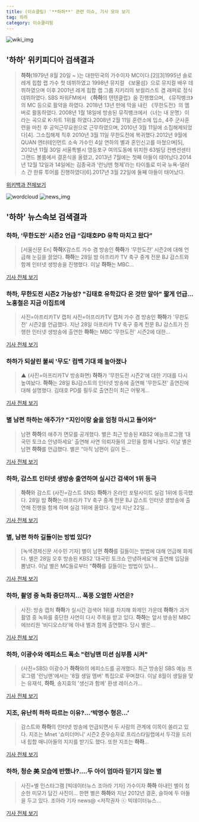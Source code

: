 ```yaml
---
title: (이슈클립) '**하하**' 관련 이슈, 기사 모아 보기
tag: 하하
category: 이슈클리핑
---
```

![wiki_img](https://user-images.githubusercontent.com/42597476/44503234-41136a80-a6d0-11e8-9071-6fc6418eafe4.png)
## **'**하하**'** 위키피디아 검색결과
>**하하**(1979년 8월 20일 ~ )는 대한민국의 가수이자 MC이다.[2][3]1995년 솔로 레게 힙합 랩 가수 첫 데뷔하였고 1998년 뮤지컬 《보물섬》으로 뮤지컬 배우 데뷔하였으며 이후 2001년 레게 힙합 랩 그룹 지키리의 보컬리스트 겸 래퍼로 정식 데뷔하였다. SBS 파워FM에서 《**하하**의 텐텐클럽》을 진행했으며, 《뮤직뱅크》의 MC 등으로 활약을 하였다. 2018년 13년 만에 막을 내린 《무한도전》의 멤버로 활동하였다. 2008년 1월 18일에 방송된 뮤직뱅크에서〈너는 내 운명〉이라는 곡으로 K-차트 1위를 하였다.2008년 2월 11일 훈련소에 입소, 4주 군사훈련을 마친 후 공익근무요원으로 근무하였으며, 2010년 3월 11일에 소집해제되었다[4]. 그소집해제 직후 2010년 3월 11일 무한도전에 복귀했다.2012년 9월에 QUAN 엔터테인먼트 소속 가수인 4살 연하의 별과 혼인신고를 마쳤으며[5], 2012년 11월 30일 서울특별시 영등포구 여의도동에 위치한 63빌딩 컨벤션센터 그랜드 볼룸에서 결혼식을 올렸고, 2013년 7월에는 첫째 아들이 태어났다.2014년 12월 12일과 14일에는 김종국과 ‘런닝맨 형제’라는 타이틀로 미국 뉴욕-댈러스 간 한류 투어를 진행하였다[6].2017년 3월 22일에 둘째 아들이 태어났다.

<a href="https://ko.wikipedia.org/wiki/하하" target="_blank">위키백과 전체보기</a>

![wordcloud](https://s3.ap-northeast-2.amazonaws.com/lyrics101-wordcloud/2018-08-29-1535479758.png)
![news_img](https://user-images.githubusercontent.com/42597476/44507050-1206f400-a6e4-11e8-8d98-7ffbfebb353f.png)
## **'**하하**'** 뉴스속보 검색결과
### **하하**, ‘무한도전’ 시즌2 언급 “김태호PD 유학 마치고 왔다”

>[서울신문 En] **하하**X감스트 가수 겸 방송인 **하하**가 ‘무한도전’ 시즌2에 대해 언급해 눈길을 끌었다. **하하**는 28일 밤 아프리카 TV 축구 중계 전문 BJ 감스트와 함께 인터넷 생방송을 진행했다. 이날 **하하**는 MBC...

<a href="http://en.seoul.co.kr/news/newsView.php?id=20180828500148&wlog_tag3=naver" target="_blank">기사 전체 보기</a>

### **하하**, 무한도전 시즌2 가능성? "김태호 유학갔다 온 것만 알아" 짧게 언급… 노홍철은 지금 이집트에

>사진=아프리카TV 캡처 사진=아프리카TV 캡처 가수 겸 방송인 **하하**가 '무한도전' 시즌2를 언급했다. 지난 28일 아프리카 TV 축구 중계 전문 BJ 감스트가 진행한 인터넷 생방송에 출연한 **하하**는 MBC '무한도전' 시즌2에 대한...

<a href="http://www.joongboo.com/news/articleView.html?idxno=1282325" target="_blank">기사 전체 보기</a>

### **하하**가 되살린 불씨 '무도' 컴백 기대 왜 높아졌나

>▲ (사진=아프리카TV 방송화면) **하하**가 '무한도전 시즌2'에 대한 기대를 다시 높여놨다. **하하**는 28일 BJ감스트의 인터넷 방송에 출연해 '무한도전' 출연진에 대해 설명했다. 김태호 PD를 필두로 출연진이 최근 어떻게...

<a href="http://www.ecomedia.co.kr/news/newsview.php?ncode=1065541022606160" target="_blank">기사 전체 보기</a>

### 별 남편 **하하**는 애주가? "지인이랑 술을 엄청 마시고 들어와"

>남편 **하하**의 애주가 면모를 공개했다. 별은 최근 방송된 KBS2 예능프로그램 ‘대국민 토크쇼 안녕하세요’ 출연해 사연 의뢰자들의 고민을 함께 나눴다. 이날 별은 남편 **하하**를 언급했다.   별은 “아직 남편이 길이 든...

<a href="http://kpenews.com/Board.aspx?BoardNo=18162" target="_blank">기사 전체 보기</a>

### **하하**, 감스트 인터넷 생방송 출연하며 실시간 검색어 1위 등극

>**하하**와 감스트 (사진=감스트 SNS) **하하**가 온라인 포털사이트 실검 1위에 등극했다. 28일 밤 **하하**는 아프리카 TV 축구 중계 전문 BJ 감스트 인터넷 생방송에 출연해 진행을 함께 하며 실검 1위에 올랐다. 앞서 지난 22일...

<a href="http://news.hankyung.com/article/201808287187I" target="_blank">기사 전체 보기</a>

### 별, 남편 **하하** 길들이는 방법 있다?

>[녹색경제신문 서수민 기자] 별이 남편 **하하**를 길들이는 방법에 대해 언급해 화제다. 별은 28일 오후 방송된 KBS2 '대국민 토크쇼 안녕하세요'에 출연해 입담을 뽐냈다. 이날 별은 MC들로부터 "**하하**를 길들이는 방법이 있나...

<a href="http://www.greened.kr/news/articleView.html?idxno=73321" target="_blank">기사 전체 보기</a>

### **하하**, 촬영 중 녹화 중단까지... 폭풍 오열한 사연은?

>사진: 방송 캡처 **하하**가 실시간 검색어 1위를 차지해 화제인 가운데 **하하**가 과거 촬영 중 녹화를 중단한 사연이 다시 주목을 받고 있다. **하하**는 앞서 방송된 MBC에브리원 '비디오스타'에 아내 별과 함께 출연했다. 당시 별은...

<a href="http://www.gukjenews.com/news/articleView.html?idxno=982092" target="_blank">기사 전체 보기</a>

### **하하**, 이광수와 에피소드 폭소 "런닝맨 미션 심부름 시켜"

>(사진=SBS) 이광수가 **하하**와의 에피소드를 공개했다. 최근 방송된 SBS 예능 프로그램 '런닝맨'에서는 '8월 생일 멤버' 특집으로 꾸며졌다. 이날 8월이 생일을 맞는 유재석, **하하**, 송지효의 '생신과 함께' 환생 레이스가...

<a href="http://www.anewsa.com/detail.php?number=1362597&thread=07r05" target="_blank">기사 전체 보기</a>

### 지조, 유난히 **하하** 따르는 이유?...‘박명수 형은...’

>감스트와 **하하**의 인터넷 방송에 언급되면서 두 사람의 관계에 이목이 쏠리고 있다. 지조는 Mnet ‘쇼미더머니’ 시즌2 준우승자로 프리스타일랩에서 두각을 드러내 힙합 매니아들의 지지를 받기도 했다. 또한 지조는 **하하**...

<a href="http://theleader.mt.co.kr/articleView.html?no=2018082900387829620" target="_blank">기사 전체 보기</a>

### **하하**, 청순 美 모습에 반했나?....두 아이 엄마라 믿기지 않는 별

>사진=별 인스타그램 [빅데이터뉴스 조아라 기자] 가수이자 **하하** 아내인 별이 청순한 미모가 담긴 사진이... 한편 별은 **하하**와 지난 2012년 결혼, 슬하에 두 아들을 두고 있다. 조아라 기자 news@ <저작권자 ⓒ 빅데이터뉴스...

<a href="http://www.thebigdata.co.kr/view.php?ud=201808282345007513c2f6b121bc_23" target="_blank">기사 전체 보기</a>



